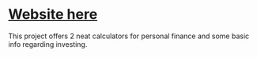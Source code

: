 # [Website here](https://greygoosevx.github.io/InvestmentCalculator/)

This project offers 2 neat calculators for personal finance and some basic info regarding investing.
